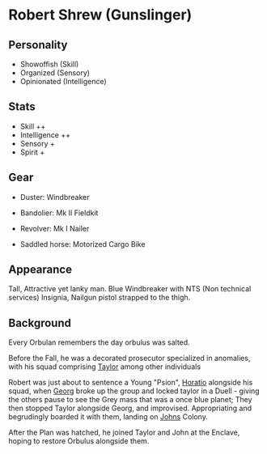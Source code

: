 # Robert Shrew (Gunslinger)

## Personality

- Showoffish (Skill)
- Organized (Sensory)
- Opinionated (Intelligence)

## Stats

- Skill ++
- Intelligence ++
- Sensory +
- Spirit +

## Gear

- Duster: Windbreaker 
- Bandolier: Mk II Fieldkit
- Revolver: Mk I Nailer

- Saddled horse: Motorized Cargo Bike

## Appearance

Tall, Attractive yet lanky man. Blue Windbreaker with NTS (Non technical services) Insignia, Nailgun pistol strapped to the thigh.

## Background

Every Orbulan remembers the day orbulus was salted.

Before the Fall, he was a decorated prosecutor specialized in anomalies, with his squad comprising [Taylor](./taylor_cane.md) among other individuals

Robert was just about to sentence a Young "Psion", [Horatio](./horatio_ambitiousus.md) alongside his squad, when [Georg](./georg_zuse.md) broke up the group and locked taylor in a Duell - giving the others pause to see the Grey mass that was a once blue planet; They then stopped Taylor alongside Georg, and improvised. Appropriating and begrudingly boarded it with them, landing on [Johns](./John_sinclair.md) Colony.

After the Plan was hatched, he joined Taylor and John at the Enclave, hoping to restore Orbulus alongside them.